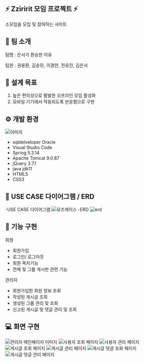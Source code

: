 ## ⚡ Zziririt 모임 프로젝트 ⚡
소모임을 모집 및 참여하는 사이트


## 👥 팀 소개
팀명 : 은서가 환승한 이유

팀원 : 권용환, 김승민, 이경한, 전유진, 김은서

## 🚩 설계 목표
1. 높은 편의성으로 활발한 오프라인 모임 활성화
2. 모바일 기기에서 작동되도록 반응형으로 구현


## ⚙️ 개발 환경
![이미지](https://github.com/user-attachments/assets/a3885e0e-fa8e-4410-8c29-d4a79507249e)
- sqldelveloper Oracle
- Visual Studio Code
- Spring 5.3.14
- Apache Tomcat 9.0.87
- jQuery 3.7.1
- java jdk11
- HTML5
- CSS3


## 📝 USE CASE 다이어그램 / ERD
-USE CASE 다이어그램
![유즈케이스](https://github.com/user-attachments/assets/faffb2cb-e33e-4ae3-9ab5-6cef31659780)
-ERD
![erd](https://github.com/user-attachments/assets/d520a881-2a74-49b5-be16-6a57c0b5a56c)

## 📄 기능 구현
회원
- 회원가입
- 로그인/ 로그아웃
- 회원 쪽지기능
- 전체 및 그룹 게시판 관련 기능

관리자
- 회원가입한 회원 정보 조회
- 작성된 게시글 조회
- 생성된 그룹 관리 및 조회
- 신고된 게시글 및 댓글 관리 및 조회

## 💻 화면 구현

![관리자 메인페이지 이미지](https://github.com/user-attachments/assets/c001df84-3864-482c-b002-7848bfb0668c)
![사용자 조회  페이지](https://github.com/user-attachments/assets/b6a300f0-a269-43fa-943d-970a276e1beb)
![사용자 관리 페이지](https://github.com/user-attachments/assets/efcc58c8-bd60-481e-8fc4-25d453e953e7)
![게시글 조회 페이지](https://github.com/user-attachments/assets/d0711fe1-ec7f-4dc8-8db0-b569e118039b)
![게시글 관리 페이지](https://github.com/user-attachments/assets/92d64670-a7b8-4ad1-8d54-fba17ffb2fb2)
![게시글 댓글 조회 페이지](https://github.com/user-attachments/assets/688e7762-7901-4c99-9b4c-f9b3b2d43339)
![게시글 댓글 관리 페이지](https://github.com/user-attachments/assets/25803db6-cc4a-434e-b43f-80d950a44125)


